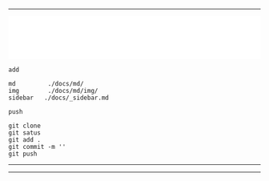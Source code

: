 
<!-- _coverpage.md -- 空格即换行 -->

<br><br>
---
---

<iframe 
    src="//music.163.com/outchain/player?type=2&id=28445796&auto=0&height=66"
    frameborder="0" 
    width="100%" 
    height="86px">
</iframe>

<br>

```
add

md         ./docs/md/
img        ./docs/md/img/
sidebar   ./docs/_sidebar.md
```
```
push

git clone
git satus
git add .
git commit -m ''
git push
```
---
---

